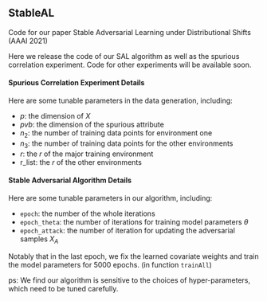 ## StableAL
Code for our paper Stable Adversarial Learning under Distributional Shifts (AAAI 2021)

Here we release the code of our SAL algorithm as well as the spurious correlation experiment.
Code for other experiments will be available soon.

#### Spurious Correlation Experiment Details
Here are some tunable parameters in the data generation, including:
* $p$: the dimension of $X$
* $pvb$: the dimension of the spurious attribute
* $n_2$: the number of training data points for environment one
* $n_3$: the number of training data points for the other environments
* $r$: the $r$ of the major training environment
* r_list: the $r$ of the other environments


#### Stable Adversarial Algorithm Details
Here are some tunable parameters in our algorithm, including:
* `epoch`: the number of the whole iterations
* `epoch_theta`: the number of iterations for training model parameters $\theta$
* `epoch_attack`: the number of iteration for updating the adversarial samples $X_A$

Notably that in the last epoch, we fix the learned covariate weights and train the model parameters for 5000 epochs. (in function `trainAll`)


ps: We find our algorithm is sensitive to the choices of hyper-parameters, which need to be tuned carefully.
